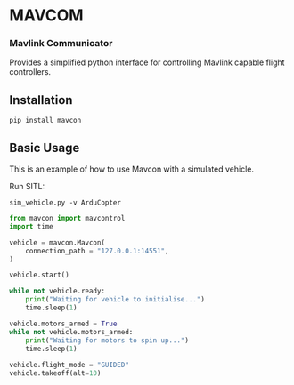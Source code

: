 # MAVCOM

### Mavlink Communicator

Provides a simplified python interface for controlling Mavlink capable flight controllers.

## Installation

```pip install mavcon```

## Basic Usage

This is an example of how to use Mavcon with a simulated vehicle.

Run SITL:

```sim_vehicle.py -v ArduCopter```

```python
from mavcon import mavcontrol
import time

vehicle = mavcon.Mavcon(
    connection_path = "127.0.0.1:14551",
)

vehicle.start()

while not vehicle.ready:
    print("Waiting for vehicle to initialise...")
    time.sleep(1)

vehicle.motors_armed = True
while not vehicle.motors_armed:
    print("Waiting for motors to spin up...")
    time.sleep(1)
    
vehicle.flight_mode = "GUIDED"
vehicle.takeoff(alt=10)
```